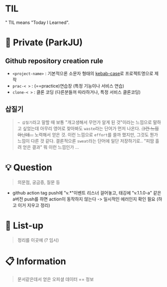 # TIL
" TIL means "Today I Learned".

# :handshake: Private (ParkJU)
## Github repository creation rule
- `<project-name>` : 기본적으론 소문자 형태의 [kebab-case](https://en.wiktionary.org/wiki/kebab_case)로 프로젝트명으로 제작
- `prac-< >` : (==practice)연습장 (특정 기능이나 서비스 연습)
- `clone-< >` : 클론 코딩 (다른분들꺼 따라하거나, 특정 서비스 클론코딩)

## 삽질기
> `~ 삽질기`라고 말할 때 보통 "개고생해서 무언가 알게 된 것"이라는 느낌으로 말하고 싶었는데 아무리 영어로 찾아봐도 `waste`라는 단어가 먼저 나온다. ~~그런 느낌 아닌데...~~
> 노력해서 얻은 것. 이런 느낌으로 `effort`를 쓸까 했지만, 그것도 뭔가 느낌이 다른 것 같다. 결론적으론 `sweat`라는 단어에 일단 저장하기로.. "피땀 흘려 얻은 결과" 뭐 이런 느낌인가 ...

# :bulb: Question
> 의문점, 궁금증, 질문 등
- github action tag push에 "v.*"이벤트 리스너 걸어놓고, 태깅에 "v.1.1.0-a" 같은 a버전 push를 하면 action이 동작하지 않는다 -> 일시적인 에러인지 확인 필요 (하고 이거 지우고 정리)

# :scroll: List-up
> 정리를 이곳에 (? 임시)

# :clipboard: Information
> 문서같은데서 얻은 오피셜 데이터 == 정보
